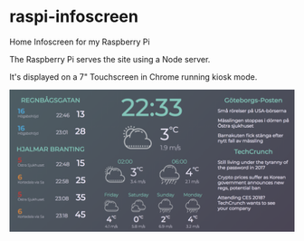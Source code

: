 # raspi-infoscreen
Home Infoscreen for my Raspberry Pi

The Raspberry Pi serves the site using a Node server.

It's displayed on a 7" Touchscreen in Chrome running kiosk mode.

![screenshot of site](https://raw.githubusercontent.com/kristofferek/raspi-infoscreen/master/screenshot.png)
